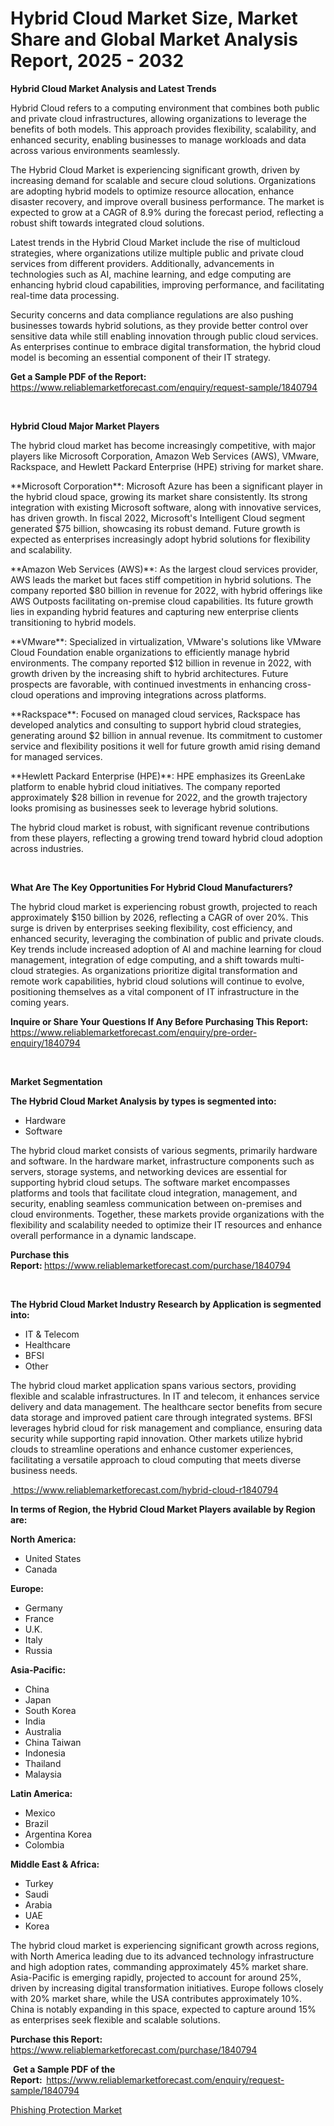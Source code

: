 <p><h1>Hybrid Cloud Market Size, Market Share and Global Market Analysis Report, 2025 - 2032</h1></p><p><strong>Hybrid Cloud Market Analysis and Latest Trends</strong></p>
<p><p>Hybrid Cloud refers to a computing environment that combines both public and private cloud infrastructures, allowing organizations to leverage the benefits of both models. This approach provides flexibility, scalability, and enhanced security, enabling businesses to manage workloads and data across various environments seamlessly.</p><p>The Hybrid Cloud Market is experiencing significant growth, driven by increasing demand for scalable and secure cloud solutions. Organizations are adopting hybrid models to optimize resource allocation, enhance disaster recovery, and improve overall business performance. The market is expected to grow at a CAGR of 8.9% during the forecast period, reflecting a robust shift towards integrated cloud solutions.</p><p>Latest trends in the Hybrid Cloud Market include the rise of multicloud strategies, where organizations utilize multiple public and private cloud services from different providers. Additionally, advancements in technologies such as AI, machine learning, and edge computing are enhancing hybrid cloud capabilities, improving performance, and facilitating real-time data processing.</p><p>Security concerns and data compliance regulations are also pushing businesses towards hybrid solutions, as they provide better control over sensitive data while still enabling innovation through public cloud services. As enterprises continue to embrace digital transformation, the hybrid cloud model is becoming an essential component of their IT strategy.</p></p>
<p><strong>Get a Sample PDF of the Report:&nbsp;</strong> <a href="https://www.reliablemarketforecast.com/enquiry/request-sample/1840794?utm_campaign=3175&utm_medium=2&utm_source=Github&utm_content=ia&utm_term=08042025&utm_id=hybrid-cloud">https://www.reliablemarketforecast.com/enquiry/request-sample/1840794</a></p>
<p>&nbsp;</p>
<p><strong>Hybrid Cloud Major Market Players</strong></p>
<p><p>The hybrid cloud market has become increasingly competitive, with major players like Microsoft Corporation, Amazon Web Services (AWS), VMware, Rackspace, and Hewlett Packard Enterprise (HPE) striving for market share.</p><p>**Microsoft Corporation**: Microsoft Azure has been a significant player in the hybrid cloud space, growing its market share consistently. Its strong integration with existing Microsoft software, along with innovative services, has driven growth. In fiscal 2022, Microsoft's Intelligent Cloud segment generated $75 billion, showcasing its robust demand. Future growth is expected as enterprises increasingly adopt hybrid solutions for flexibility and scalability.</p><p>**Amazon Web Services (AWS)**: As the largest cloud services provider, AWS leads the market but faces stiff competition in hybrid solutions. The company reported $80 billion in revenue for 2022, with hybrid offerings like AWS Outposts facilitating on-premise cloud capabilities. Its future growth lies in expanding hybrid features and capturing new enterprise clients transitioning to hybrid models.</p><p>**VMware**: Specialized in virtualization, VMware's solutions like VMware Cloud Foundation enable organizations to efficiently manage hybrid environments. The company reported $12 billion in revenue in 2022, with growth driven by the increasing shift to hybrid architectures. Future prospects are favorable, with continued investments in enhancing cross-cloud operations and improving integrations across platforms.</p><p>**Rackspace**: Focused on managed cloud services, Rackspace has developed analytics and consulting to support hybrid cloud strategies, generating around $2 billion in annual revenue. Its commitment to customer service and flexibility positions it well for future growth amid rising demand for managed services.</p><p>**Hewlett Packard Enterprise (HPE)**: HPE emphasizes its GreenLake platform to enable hybrid cloud initiatives. The company reported approximately $28 billion in revenue for 2022, and the growth trajectory looks promising as businesses seek to leverage hybrid solutions.</p><p>The hybrid cloud market is robust, with significant revenue contributions from these players, reflecting a growing trend toward hybrid cloud adoption across industries.</p></p>
<p>&nbsp;</p>
<p><strong>What Are The Key Opportunities For Hybrid Cloud Manufacturers?</strong></p>
<p><p>The hybrid cloud market is experiencing robust growth, projected to reach approximately $150 billion by 2026, reflecting a CAGR of over 20%. This surge is driven by enterprises seeking flexibility, cost efficiency, and enhanced security, leveraging the combination of public and private clouds. Key trends include increased adoption of AI and machine learning for cloud management, integration of edge computing, and a shift towards multi-cloud strategies. As organizations prioritize digital transformation and remote work capabilities, hybrid cloud solutions will continue to evolve, positioning themselves as a vital component of IT infrastructure in the coming years.</p></p>
<p><strong>Inquire or Share Your Questions If Any Before Purchasing This Report:</strong> <a href="https://www.reliablemarketforecast.com/enquiry/pre-order-enquiry/1840794?utm_campaign=3175&utm_medium=2&utm_source=Github&utm_content=ia&utm_term=08042025&utm_id=hybrid-cloud">https://www.reliablemarketforecast.com/enquiry/pre-order-enquiry/1840794</a></p>
<p>&nbsp;</p>
<p><strong>Market Segmentation</strong></p>
<p><strong>The Hybrid Cloud Market Analysis by types is segmented into:</strong></p>
<p><ul><li>Hardware</li><li>Software</li></ul></p>
<p><p>The hybrid cloud market consists of various segments, primarily hardware and software. In the hardware market, infrastructure components such as servers, storage systems, and networking devices are essential for supporting hybrid cloud setups. The software market encompasses platforms and tools that facilitate cloud integration, management, and security, enabling seamless communication between on-premises and cloud environments. Together, these markets provide organizations with the flexibility and scalability needed to optimize their IT resources and enhance overall performance in a dynamic landscape.</p></p>
<p><strong>Purchase this Report:&nbsp;</strong><a href="https://www.reliablemarketforecast.com/purchase/1840794?utm_campaign=3175&utm_medium=2&utm_source=Github&utm_content=ia&utm_term=08042025&utm_id=hybrid-cloud">https://www.reliablemarketforecast.com/purchase/1840794</a></p>
<p>&nbsp;</p>
<p><strong>The Hybrid Cloud Market Industry Research by Application is segmented into:</strong></p>
<p><ul><li>IT & Telecom</li><li>Healthcare</li><li>BFSI</li><li>Other</li></ul></p>
<p><p>The hybrid cloud market application spans various sectors, providing flexible and scalable infrastructures. In IT and telecom, it enhances service delivery and data management. The healthcare sector benefits from secure data storage and improved patient care through integrated systems. BFSI leverages hybrid cloud for risk management and compliance, ensuring data security while supporting rapid innovation. Other markets utilize hybrid clouds to streamline operations and enhance customer experiences, facilitating a versatile approach to cloud computing that meets diverse business needs.</p></p>
<p><a href="https://www.reliablemarketforecast.com/hybrid-cloud-r1840794?utm_campaign=3175&utm_medium=2&utm_source=Github&utm_content=ia&utm_term=08042025&utm_id=hybrid-cloud">&nbsp;https://www.reliablemarketforecast.com/hybrid-cloud-r1840794</a></p>
<p><strong>In terms of Region, the Hybrid Cloud Market Players available by Region are:</strong></p>
<p>
    <p> <strong> North America: </strong>
        <ul>
            <li>United States</li>
            <li>Canada</li>
        </ul>
        </p> 
    <p> <strong> Europe: </strong>
        <ul>
            <li>Germany</li>
            <li>France</li>
            <li>U.K.</li>
            <li>Italy</li>
            <li>Russia</li>
        </ul>
        </p> 
    <p> <strong> Asia-Pacific: </strong>
        <ul>
            <li>China</li>
            <li>Japan</li>
            <li>South Korea</li>
            <li>India</li>
            <li>Australia</li>
            <li>China Taiwan</li>
            <li>Indonesia</li>
            <li>Thailand</li>
            <li>Malaysia</li>
        </ul>
        </p> 
    <p> <strong> Latin America: </strong>
        <ul>
            <li>Mexico</li>
            <li>Brazil</li>
            <li>Argentina Korea</li>
            <li>Colombia</li>
        </ul>
        </p> 
    <p> <strong> Middle East & Africa: </strong>
        <ul>
            <li>Turkey</li>
            <li>Saudi</li>
            <li>Arabia</li>
            <li>UAE</li>
            <li>Korea</li>
        </ul>
    </p>
    </p>
<p><p>The hybrid cloud market is experiencing significant growth across regions, with North America leading due to its advanced technology infrastructure and high adoption rates, commanding approximately 45% market share. Asia-Pacific is emerging rapidly, projected to account for around 25%, driven by increasing digital transformation initiatives. Europe follows closely with 20% market share, while the USA contributes approximately 10%. China is notably expanding in this space, expected to capture around 15% as enterprises seek flexible and scalable solutions.</p></p>
<p><strong>Purchase this Report: </strong><a href="https://www.reliablemarketforecast.com/purchase/1840794?utm_campaign=3175&utm_medium=2&utm_source=Github&utm_content=ia&utm_term=08042025&utm_id=hybrid-cloud">https://www.reliablemarketforecast.com/purchase/1840794</a></p>
<p>&nbsp;<strong>Get a Sample PDF of the Report:&nbsp;&nbsp;</strong><a href="https://www.reliablemarketforecast.com/enquiry/request-sample/1840794?utm_campaign=3175&utm_medium=2&utm_source=Github&utm_content=ia&utm_term=08042025&utm_id=hybrid-cloud">https://www.reliablemarketforecast.com/enquiry/request-sample/1840794</a></p>
<p><strong></strong></p>
<p><p><a href="https://github.com/lalolatiot/Market-Research-Report-List-1/blob/main/phishing-protection-market.md?utm_campaign=3175&utm_medium=2&utm_source=Github&utm_content=ia&utm_term=08042025&utm_id=hybrid-cloud">Phishing Protection Market</a></p></p>